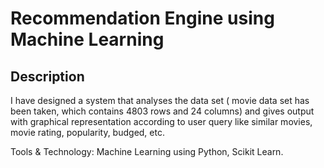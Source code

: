 # Recommendation Engine using Machine Learning

## Description
I have designed a system that analyses the data set ( movie data set has been taken, which contains 4803 rows and 24
columns) and gives output with graphical representation according to user query like similar movies, movie rating,
popularity, budged, etc.

Tools & Technology: Machine Learning using Python, Scikit Learn.
